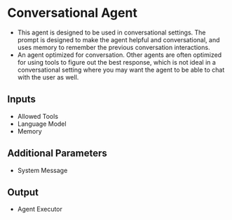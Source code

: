# Conversational Agent
- This agent is designed to be used in conversational settings. The prompt is designed to make the agent helpful and conversational, and uses memory to remember the previous conversation interactions. 
- An agent optimized for conversation. Other agents are often optimized for using tools to figure out the best response, which is not ideal in a conversational setting where you may want the agent to be able to chat with the user as well.
## Inputs 
- Allowed Tools
- Language Model
- Memory
## Additional Parameters
- System Message
## Output
- Agent Executor
